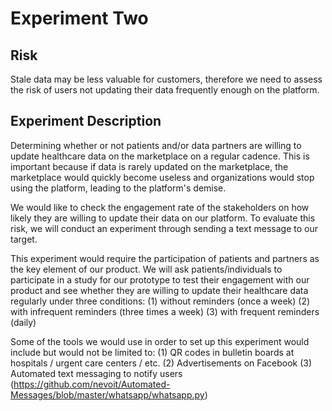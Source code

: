 # Experiment Two

## Risk
Stale data may be less valuable for customers, therefore we need to assess the risk of users not updating their data frequently enough on the platform.

## Experiment Description
Determining whether or not patients and/or data partners are willing to update healthcare data on the marketplace on a regular cadence. This is important because if data is rarely updated on the marketplace, the marketplace would quickly become useless and organizations would stop using the platform, leading to the platform's demise. 

We would like to check the engagement rate of the stakeholders on how likely they are willing to update their data on our platform. To evaluate this risk, we will conduct an experiment through sending a text message to our target.

This experiment would require the participation of patients and partners as the key element of our product. We will ask patients/individuals to participate in a study for our prototype to test their engagement with our product and see whether they are willing to update their healthcare data regularly under three conditions:
(1) without reminders (once a week)
(2) with infrequent reminders (three times a week)
(3) with frequent reminders (daily)

Some of the tools we would use in order to set up this experiment would include but would not be limited to:
(1) QR codes in bulletin boards at hospitals / urgent care centers / etc.
(2) Advertisements on Facebook
(3)  Automated text messaging to notify users (https://github.com/nevoit/Automated-Messages/blob/master/whatsapp/whatsapp.py)